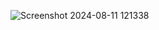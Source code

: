 

![Screenshot 2024-08-11 121338](https://github.com/user-attachments/assets/af1bf97d-3e35-4f1d-9a05-a2f58679129c)
